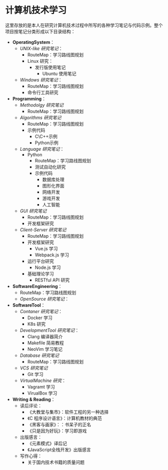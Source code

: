 # 计算机技术学习

这里存放的是本人在研究计算机技术过程中所写的各种学习笔记与代码示例。整个项目按笔记分类形成以下目录结构：

- **OperatingSystem**：
  - *UNIX-like 研究笔记*：
    - RouteMap：学习路线图规划
    - Linux 研究：
      - 发行版使用笔记
        - Ubuntu 使用笔记
  - *Windows 研究笔记*：
    - RouteMap：学习路线图规划
    - 命令行工具研究
- **Programming**：
  - *Methodolgy 研究笔记*
    - RouteMap：学习路线图规划
  - *Algorithms 研究笔记*
    - RouteMap：学习路线图规划
    - 示例代码
      - C\C++示例
      - Python示例
  - *Language 研究笔记*：
    - Python
      - RouteMap：学习路线图规划
      - 测试自动化研究
      - 示例代码
        - 数据库处理
        - 图形化界面
        - 网络开发
        - 游戏开发
        - 人工智能
  - *GUI 研究笔记*
    - RouteMap：学习路线图规划
    - 开发框架研究
  - *Client-Server 研究笔记*
    - RouteMap：学习路线图规划
    - 开发框架研究
      - Vue.js 学习
      - Webpack.js 学习
    - 运行平台研究
      - Node.js 学习
    - 基础理论学习
      - RESTful API 研究
- **SoftwareEngineering**：
  - RouteMap：学习路线图规划
  - *OpenSource 研究笔记*：
- **SoftwareTool**：
  - *Contaner 研究笔记*：
    - Docker 学习
    - K8s 研究
  - *DevelopmentTool 研究笔记*：
    - Clang 编译器简介
    - Makefile 简易教程
    - NeoVim 学习笔记
  - *Database 研究笔记*
    - RouteMap：学习路线图规划
  - *VCS 研究笔记*
    - Git 学习
  - *VirtualMachine 研究*：
    - Vagramt 学习
    - VirualBox 学习
- **Writing & Reading**：
  - 读后评论：
    - 《大教堂与集市》：软件工程的另一种选择
    - 《C 程序设计语言》：计算机教材的典范
    - 《黑客与画家》：：书呆子的正名
    - 《只是因为好玩》：学习即游戏
  - 出版感言：
    - 《元素模式》译后记
    - 《JavaScript全栈开发》出版感言
  - 写作心得：
    - 关于国内技术书籍的质量问题
